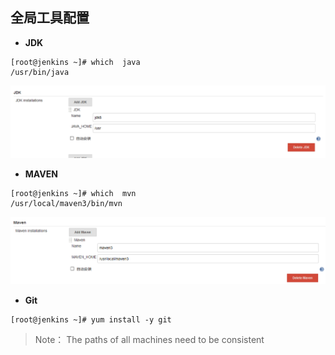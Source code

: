 ## 全局工具配置

- **JDK**
```
[root@jenkins ~]# which  java
/usr/bin/java
```
![图片.png](./images/jdk_tool.png)

- **MAVEN**
```
[root@jenkins ~]# which  mvn
/usr/local/maven3/bin/mvn
```
![图片.png](./images/maven_tool.png)

- **Git**
```
[root@jenkins ~]# yum install -y git
```

> Note： The paths of all machines need to be consistent
 